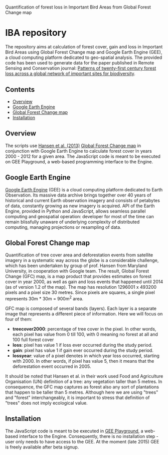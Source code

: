 # 
Quantification of forest loss in Important Bird Areas from Global Forest Change map

# IBA repository 
The repository aims at calculation of forest cover, gain and loss in Important Bird Areas using Global Forest Change map and Google Earth Engine (GEE), a cloud computing platform dedicated to geo-spatial analysis. The provided code has been used to generate data for the paper published in Remote Sensing and Conservation journal: [Patterns of twenty-first century forest loss across a global network of important sites for biodiversity](http://onlinelibrary.wiley.com/doi/10.1002/rse2.13/abstract).

## Contents
  - [Overview](#overview)
  - [Google Earth Engine](#google-earth-engine)
  - [Global Forest Change map](#global-forest-change-map)
  - [Installation](#installation)

## Overview
The scripts use [Hansen et al. (2013)](http://www.sciencemag.org/content/342/6160/850.abstract) [Global Forest Change map](http://earthenginepartners.appspot.com/science-2013-global-forest/download_v1.0.html) in conjunction with Google Earth Engine to calculate forest cover in years 2000 - 2012 for a given area. The JavaScript code is meant to be executed on GEE Playground, a web-based programming interface to the Engine. 

## Google Earth Engine
[Google Earth Engine](https://earthengine.google.org) (GEE) is a cloud computing platform dedicated to Earth Observation. Its massive data archive brings together over 40 years of historical and current Earth observation imagery and consists of petabytes of data, constantly growing as new imagery is acquired. API of the Earth Engine, provided in Python and JavaScript, allows seamless parallel computing and geospatial operation: developer for most of the time can remain blissfully unaware of underlying complexity of distributed computing, managing projections or resampling of data. 


## Global Forest Change map
Quantification of tree cover area and deforestation events from satellite imagery in a systematic way across the globe is a considerable challenge, which has been undertaken by group of prof. Hansen from Maryland University, in cooperation with Google team. The result, Global Forest Change (GFC) map, is a map product that provides estimates on forest cover in year 2000, as well as gain and loss events that happened until 2014 (as of version 1.2 of the map). The map has resolution 1296001 x 493200 pixels and a pixel size 30 metres. Since pixels are squares, a single pixel represents 30m * 30m = 900m<sup>2</sup> area. 

GFC map is composed of several bands (layers). Each layer is a separate image that represents a different piece of information. Here we will focus on four of them:
* **treecover2000**: percentage of tree cover in the pixel. In other words, each pixel has value from 0 till 100, with 0 meaning no forest at all and 100 full forest cover
* **loss**: pixel has value 1 if loss ever occurred during the study period.
* **gain**: pixel has value 1 if gain ever occurred during the study period.
* **lossyear**: value of a pixel denotes in which year loss occurred, starting with 2000. In other words, if pixel has value 5, then it means that the deforestation event occurred in 2005. 

It should be noted that Hansen et al. in their work used Food and Agriculture Organisation (UN) definition of a tree: any vegetation taller than 5 metres. In consequence, the GFC map captures as forest also any sort of plantations that happen to be taller than 5 metres. Although here we are using "trees" and "forest" interchangeably, it is important to stress that definition of "trees" does not imply ecological value. 

## Installation
The JavaScript code is meant to be executed in [GEE Playground](https://ee-api.appspot.com/), a web-based interface to the Engine. Consequently, there is no installation step - user only needs to have access to the GEE. At the moment (late 2015) GEE is freely available after beta signup. 
